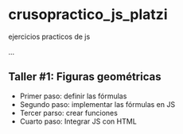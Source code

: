 # crusopractico_js_platzi
ejercicios practicos de js

...

## Taller #1: Figuras geométricas

- Primer paso: definir las fórmulas
- Segundo paso: implementar las fórmulas en JS
- Tercer parso: crear funciones 
- Cuarto paso: Integrar JS con HTML
